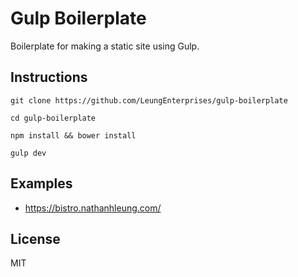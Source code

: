 # Gulp Boilerplate
Boilerplate for making a static site using Gulp.

## Instructions
`git clone https://github.com/LeungEnterprises/gulp-boilerplate`

`cd gulp-boilerplate`

`npm install && bower install`

`gulp dev`

## Examples
* https://bistro.nathanhleung.com/

## License
MIT
